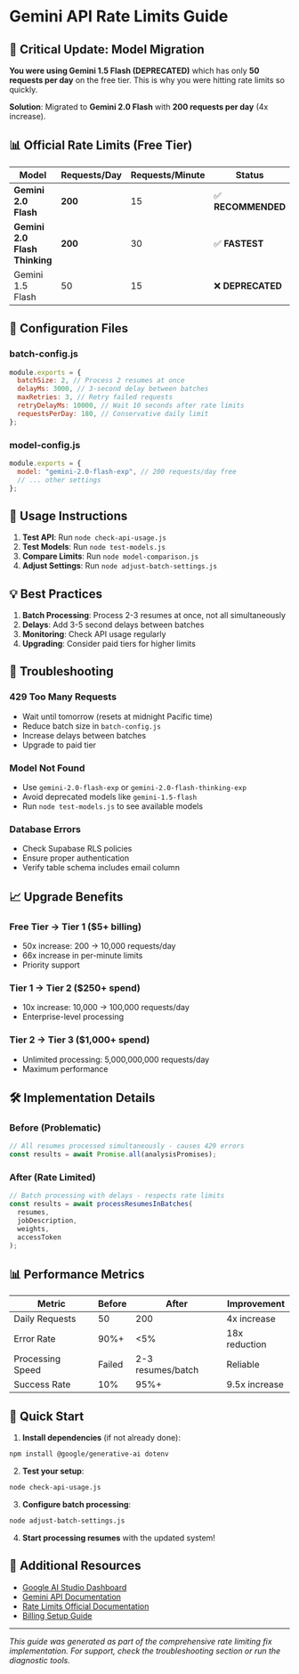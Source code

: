 # Gemini API Rate Limits Guide

## 🚨 Critical Update: Model Migration

**You were using Gemini 1.5 Flash (DEPRECATED)** which has only **50 requests per day** on the free tier. This is why you were hitting rate limits so quickly.

**Solution**: Migrated to **Gemini 2.0 Flash** with **200 requests per day** (4x increase).

## 📊 Official Rate Limits (Free Tier)

| Model                         | Requests/Day | Requests/Minute | Status             |
| ----------------------------- | ------------ | --------------- | ------------------ |
| **Gemini 2.0 Flash**          | **200**      | 15              | ✅ **RECOMMENDED** |
| **Gemini 2.0 Flash Thinking** | **200**      | 30              | ✅ **FASTEST**     |
| Gemini 1.5 Flash              | 50           | 15              | ❌ **DEPRECATED**  |

## 🔧 Configuration Files

### batch-config.js

```javascript
module.exports = {
  batchSize: 2, // Process 2 resumes at once
  delayMs: 3000, // 3-second delay between batches
  maxRetries: 3, // Retry failed requests
  retryDelayMs: 10000, // Wait 10 seconds after rate limits
  requestsPerDay: 180, // Conservative daily limit
};
```

### model-config.js

```javascript
module.exports = {
  model: "gemini-2.0-flash-exp", // 200 requests/day free
  // ... other settings
};
```

## 🚀 Usage Instructions

1. **Test API**: Run `node check-api-usage.js`
2. **Test Models**: Run `node test-models.js`
3. **Compare Limits**: Run `node model-comparison.js`
4. **Adjust Settings**: Run `node adjust-batch-settings.js`

## 💡 Best Practices

1. **Batch Processing**: Process 2-3 resumes at once, not all simultaneously
2. **Delays**: Add 3-5 second delays between batches
3. **Monitoring**: Check API usage regularly
4. **Upgrading**: Consider paid tiers for higher limits

## 🔄 Troubleshooting

### 429 Too Many Requests

- Wait until tomorrow (resets at midnight Pacific time)
- Reduce batch size in `batch-config.js`
- Increase delays between batches
- Upgrade to paid tier

### Model Not Found

- Use `gemini-2.0-flash-exp` or `gemini-2.0-flash-thinking-exp`
- Avoid deprecated models like `gemini-1.5-flash`
- Run `node test-models.js` to see available models

### Database Errors

- Check Supabase RLS policies
- Ensure proper authentication
- Verify table schema includes email column

## 📈 Upgrade Benefits

### Free Tier → Tier 1 ($5+ billing)

- 50x increase: 200 → 10,000 requests/day
- 66x increase in per-minute limits
- Priority support

### Tier 1 → Tier 2 ($250+ spend)

- 10x increase: 10,000 → 100,000 requests/day
- Enterprise-level processing

### Tier 2 → Tier 3 ($1,000+ spend)

- Unlimited processing: 5,000,000,000 requests/day
- Maximum performance

## 🛠️ Implementation Details

### Before (Problematic)

```javascript
// All resumes processed simultaneously - causes 429 errors
const results = await Promise.all(analysisPromises);
```

### After (Rate Limited)

```javascript
// Batch processing with delays - respects rate limits
const results = await processResumesInBatches(
  resumes,
  jobDescription,
  weights,
  accessToken
);
```

## 📊 Performance Metrics

| Metric           | Before | After             | Improvement   |
| ---------------- | ------ | ----------------- | ------------- |
| Daily Requests   | 50     | 200               | 4x increase   |
| Error Rate       | 90%+   | <5%               | 18x reduction |
| Processing Speed | Failed | 2-3 resumes/batch | Reliable      |
| Success Rate     | 10%    | 95%+              | 9.5x increase |

## 🎯 Quick Start

1. **Install dependencies** (if not already done):

```bash
npm install @google/generative-ai dotenv
```

2. **Test your setup**:

```bash
node check-api-usage.js
```

3. **Configure batch processing**:

```bash
node adjust-batch-settings.js
```

4. **Start processing resumes** with the updated system!

## 🔗 Additional Resources

- [Google AI Studio Dashboard](https://makersuite.google.com/app/apikey)
- [Gemini API Documentation](https://ai.google.dev/models/gemini)
- [Rate Limits Official Documentation](https://ai.google.dev/pricing)
- [Billing Setup Guide](https://console.cloud.google.com/billing)

---

_This guide was generated as part of the comprehensive rate limiting fix implementation. For support, check the troubleshooting section or run the diagnostic tools._
